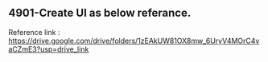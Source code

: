 ## 4901-Create UI as below referance.

Reference link : https://drive.google.com/drive/folders/1zEAkUW81OX8mw_6UryV4MOrC4vaCZmE3?usp=drive_link

